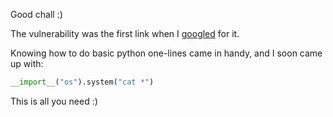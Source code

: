 
Good chall :) 

The vulnerability was the first link when I 
[googled](https://www.google.com/search?q=python+2+input+vulnerability)
for it.

Knowing how to do basic python one-lines came in handy, and I soon came up with:
```python
__import__("os").system("cat *")
```

This is all you need :)

<!--

Robin shared a hilarious unintended solve on an old DEFCON :) 
https://hxp.io/blog/72/

-->

